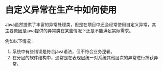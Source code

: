 # 自定义异常在生产中如何使用

Java虽然提供了丰富的异常处理类，但是在项目中还会经常使用自定义异常，其主要原因是java提供的异常类在某些情况下还是不能满足实际需求。

例如以下情况：

1. 系统中有些错误是符合java语法，但不符合业务逻辑。
2. 在分层的软件结构中，通常是在表现层统一对系统其他层次的异常进行捕获异常。